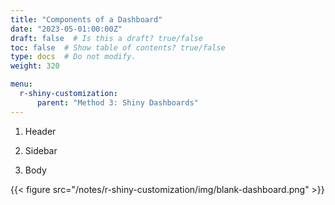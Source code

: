 ```yaml
---
title: "Components of a Dashboard"
date: "2023-05-01:00:00Z"
draft: false  # Is this a draft? true/false
toc: false  # Show table of contents? true/false
type: docs  # Do not modify.
weight: 320

menu:
  r-shiny-customization:
      parent: "Method 3: Shiny Dashboards"
---
```


1. Header

2. Sidebar

3. Body


{{< figure src="/notes/r-shiny-customization/img/blank-dashboard.png" >}}
